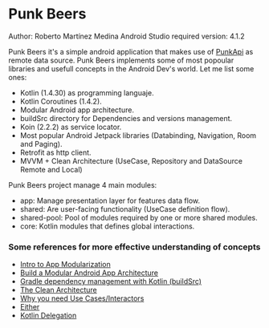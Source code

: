 # Punk Beers

Author: Roberto Martínez Medina
Android Studio required version: 4.1.2

Punk Beers it's a simple android application that makes use of [PunkApi](https://punkapi.com/) as remote data source.
Punk Beers implements some of most popoular libraries and usefull concepts in the Android Dev's world. Let me list some ones:
* Kotlin (1.4.30) as programming languaje.
* Kotlin Coroutines (1.4.2).
* Modular Android app architecture.
* buildSrc directory for Dependencies and versions management.
* Koin (2.2.2) as service locator.
* Most popular Android Jetpack libraries (Databinding, Navigation, Room  and Paging).
* Retrofit as http client.
* MVVM + Clean Architecture (UseCase, Repository and DataSource Remote and Local)

Punk Beers project manage 4 main modules:
* app: Manage presentation layer for features data flow.
* shared: Are user-facing functionality (UseCase definition flow).
* shared-pool: Pool of modules required by one or more shared modules.
* core: Kotlin modules that defines global interactions.

### Some references for more effective understanding of concepts
- [Intro to App Modularization](https://proandroiddev.com/intro-to-app-modularization-42411e4c421e)
- [Build a Modular Android App Architecture](https://proandroiddev.com/build-a-modular-android-app-architecture-25342d99de82)
- [Gradle dependency management with Kotlin (buildSrc)](https://proandroiddev.com/gradle-dependency-management-with-kotlin-94eed4df9a28)
- [The Clean Architecture](https://blog.cleancoder.com/uncle-bob/2012/08/13/the-clean-architecture.html)
- [Why you need Use Cases/Interactors](https://proandroiddev.com/why-you-need-use-cases-interactors-142e8a6fe576)
- [Either](https://arrow-kt.io/docs/apidocs/arrow-core-data/arrow.core/-either/#either)
- [Kotlin Delegation](https://kotlinlang.org/docs/delegation.html)

